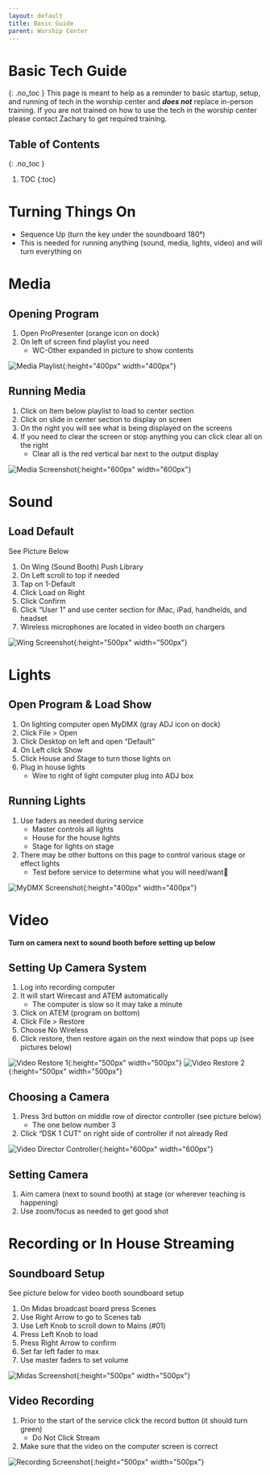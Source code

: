 ```yaml
---
layout: default
title: Basic Guide
parent: Worship Center
---
```


# Basic Tech Guide
{: .no_toc }
This page is meant to help as a reminder to basic startup, setup, and running of tech in the worship center and ***does not*** replace  in-person training. If you are not trained on how to use the tech in the worship center please contact Zachary to get required training.

## Table of Contents
{: .no_toc }

1. TOC
{:toc}

# Turning Things On

- Sequence Up (turn the key under the soundboard 180°)
- This is needed for running anything (sound, media, lights, video) and will turn everything on

# Media
## Opening Program

1. Open ProPresenter (orange icon on dock)
1. On left of screen find playlist you need
   - WC-Other expanded in picture to show contents

![Media Playlist](../assets/images/worship-center/basic-guide/media-1.png){:height="400px" width="400px"}

## Running Media
1. Click on Item below playlist to load to center section
1. Click on slide in center section to display on screen
1. On the right you will see what is being displayed on the screens
1. If you need to clear the screen or stop anything you can click clear all on the right
   - Clear all is the red vertical bar next to the output display

![Media Screenshot](../assets/images/worship-center/basic-guide/media-2.png){:height="600px" width="600px"}

# Sound
## Load Default
See Picture Below

1. On Wing (Sound Booth) Push Library
1. On Left scroll to top if needed
1. Tap on 1-Default
1. Click Load on Right
1. Click Confirm
1. Click “User 1” and use center section for iMac, iPad, handhelds, and headset
1. Wireless microphones are located in video booth on chargers

![Wing Screenshot](../assets/images/worship-center/basic-guide/sound-1.jpeg){:height="500px" width="500px"}

# Lights
## Open Program & Load Show

1. On lighting computer open MyDMX (gray ADJ icon on dock)
1. Click File > Open
1. Click Desktop on left and open “Default”
1. On Left click Show
1. Click House and Stage to turn those lights on
1. Plug in house lights
   - Wire to right of light computer plug into ADJ box

## Running Lights
1. Use faders as needed during service
   - Master controls all lights
   - House for the house lights
   - Stage for lights on stage
1. There may be other buttons on this page to control various stage or effect lights
   - Test before service to determine what you will need/want

![MyDMX Screenshot](../assets/images/worship-center/basic-guide/lights-1.jpeg){:height="400px" width="400px"}

# Video
**Turn on camera next to sound booth before setting up below**

## Setting Up Camera System
1. Log into recording computer
1. It will start Wirecast and ATEM automatically
   - The computer is slow so it may take a minute
1. Click on ATEM (program on bottom)
1. Click File > Restore
1. Choose No Wireless
1. Click restore, then restore again on the next window that pops up (see pictures below)

![Video Restore 1](../assets/images/worship-center/basic-guide/video-1.png){:height="500px" width="500px"}
![Video Restore 2](../assets/images/worship-center/basic-guide/video-2.png){:height="500px" width="500px"}

## Choosing a Camera
1. Press 3rd button on middle row of director controller (see picture below)
   - The one below number 3
1. Click “DSK 1 CUT” on right side of controller if not already Red

![Video Director Controller](../assets/images/worship-center/basic-guide/video-3.png){:height="600px" width="600px"}

## Setting Camera
1. Aim camera (next to sound booth) at stage (or wherever teaching is happening)
1. Use zoom/focus as needed to get good shot

# Recording or In House Streaming
## Soundboard Setup
See picture below for video booth soundboard setup

1. On Midas broadcast board press Scenes
1. Use Right Arrow to go to Scenes tab
1. Use Left Knob to scroll down to Mains (#01)
1. Press Left Knob to load
1. Press Right Arrow to confirm
1. Set far left fader to max
1. Use master faders to set volume

![Midas Screenshot](../assets/images/worship-center/basic-guide/sound-2.png){:height="500px" width="500px"}

## Video Recording
1. Prior to the start of the service click the record button (it should turn green)
   - Do Not Click Stream
1. Make sure that the video on the computer screen is correct

![Recording Screenshot](../assets/images/worship-center/basic-guide/recording-1.jpeg){:height="500px" width="500px"}
